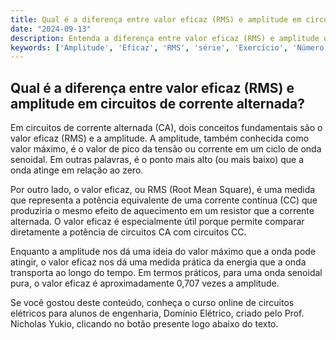 ```yaml
---
title: Qual é a diferença entre valor eficaz (RMS) e amplitude em circuitos de corrente alternada?
date: "2024-09-13"
description: Entenda a diferença entre valor eficaz (RMS) e amplitude em circuitos de corrente alternada.
keywords: ['Amplitude', 'Eficaz', 'RMS', 'série', 'Exercício', 'Número', 'Máxima']
---
```


## Qual é a diferença entre valor eficaz (RMS) e amplitude em circuitos de corrente alternada?

Em circuitos de corrente alternada (CA), dois conceitos fundamentais são o valor eficaz (RMS) e a amplitude. A amplitude, também conhecida como valor máximo, é o valor de pico da tensão ou corrente em um ciclo de onda senoidal. Em outras palavras, é o ponto mais alto (ou mais baixo) que a onda atinge em relação ao zero.

Por outro lado, o valor eficaz, ou RMS (Root Mean Square), é uma medida que representa a potência equivalente de uma corrente contínua (CC) que produziria o mesmo efeito de aquecimento em um resistor que a corrente alternada. O valor eficaz é especialmente útil porque permite comparar diretamente a potência de circuitos CA com circuitos CC.

Enquanto a amplitude nos dá uma ideia do valor máximo que a onda pode atingir, o valor eficaz nos dá uma medida prática da energia que a onda transporta ao longo do tempo. Em termos práticos, para uma onda senoidal pura, o valor eficaz é aproximadamente 0,707 vezes a amplitude.

Se você gostou deste conteúdo, conheça o curso online de circuitos elétricos para alunos de engenharia, Domínio Elétrico, criado pelo Prof. Nicholas Yukio, clicando no botão presente logo abaixo do texto.